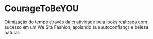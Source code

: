 # CourageToBeYOU
Otimização do tempo através da criatividade para looks realizada com sucesso em um We Site Fashion, apoiando sua autoconfiança e beleza natural.
